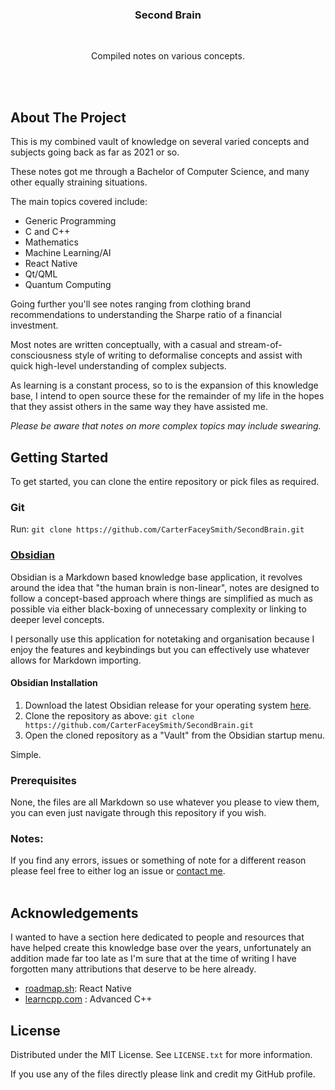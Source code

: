 <h3 align="center">Second Brain</h3>
<br>
<p align="center">Compiled notes on various concepts.</p>
<br></br>


## About The Project

This is my combined vault of knowledge on several varied concepts and subjects going back as far as 2021 or so.

These notes got me through a Bachelor of Computer Science, and many other equally straining situations.

The main topics covered include:
- Generic Programming
- C and C++
- Mathematics
- Machine Learning/AI
- React Native
- Qt/QML
- Quantum Computing

Going further you'll see notes ranging from clothing brand recommendations to understanding the Sharpe ratio of a financial investment.

Most notes are written conceptually, with a casual and stream-of-consciousness style of writing to deformalise concepts and assist with quick high-level understanding of complex subjects.

As learning is a constant process, so to is the expansion of this knowledge base, I intend to open source these for the remainder of my life in the hopes that they assist others in the same way they have assisted me.

*Please be aware that notes on more complex topics may include swearing.*

## Getting Started

To get started, you can clone the entire repository or pick files as required.

### Git

Run:  `git clone https://github.com/CarterFaceySmith/SecondBrain.git`

### [Obsidian](https://obsidian.md/)

Obsidian is a Markdown based knowledge base application, it revolves around the idea that "the human brain is non-linear", notes are designed to follow a concept-based approach where things are simplified as much as possible via either black-boxing of unnecessary complexity or linking to deeper level concepts.

I personally use this application for notetaking and organisation because I enjoy the features and keybindings but you can effectively use whatever allows for Markdown importing.

#### Obsidian Installation

1. Download the latest Obsidian release for your operating system [here](https://obsidian.md/).
2. Clone the repository as above: `git clone https://github.com/CarterFaceySmith/SecondBrain.git`
3. Open the cloned repository as a "Vault" from the Obsidian startup menu.

Simple.

### Prerequisites

None, the files are all Markdown so use whatever you please to view them, you can even just navigate through this repository if you wish.

### Notes:

If you find any errors, issues or something of note for a different reason please feel free to either log an issue or [contact me](mailto:carterfaceysmith@gmail.com).
<br></br>

## Acknowledgements

I wanted to have a section here dedicated to people and resources that have helped create this knowledge base over the years, unfortunately an addition made far too late as I'm sure that at the time of writing I have forgotten many attributions that deserve to be here already.

- [roadmap.sh](roadmap.sh): React Native
- [learncpp.com](https://www.learncpp.com) : Advanced C++

## License

Distributed under the MIT License. See `LICENSE.txt` for more information.

If you use any of the files directly please link and credit my GitHub profile.
